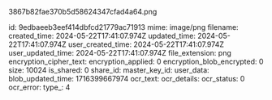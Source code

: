 3867b82fae370b5d58624347cfad4a64.png

id: 9edbaeeb3eef414dbfcd21779ac71913
mime: image/png
filename: 
created_time: 2024-05-22T17:41:07.974Z
updated_time: 2024-05-22T17:41:07.974Z
user_created_time: 2024-05-22T17:41:07.974Z
user_updated_time: 2024-05-22T17:41:07.974Z
file_extension: png
encryption_cipher_text: 
encryption_applied: 0
encryption_blob_encrypted: 0
size: 10024
is_shared: 0
share_id: 
master_key_id: 
user_data: 
blob_updated_time: 1716399667974
ocr_text: 
ocr_details: 
ocr_status: 0
ocr_error: 
type_: 4